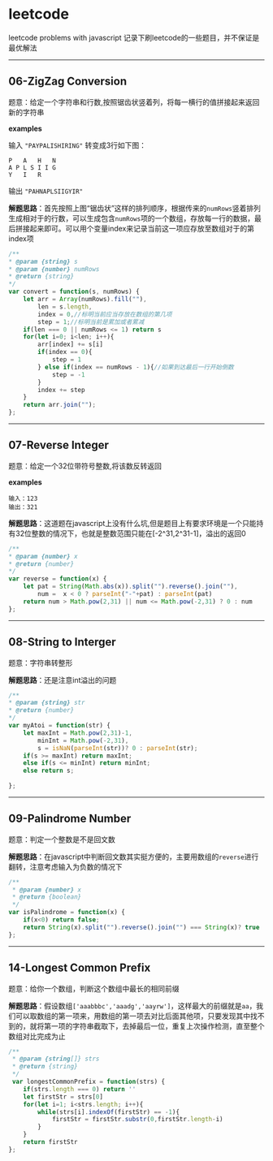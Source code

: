 # leetcode
leetcode problems with javascript
记录下刷leetcode的一些题目，并不保证是最优解法

---

## 06-ZigZag Conversion

题意：给定一个字符串和行数,按照锯齿状竖着列，将每一横行的值拼接起来返回新的字符串

**examples**

输入 `"PAYPALISHIRING"` 转变成3行如下图：

```
P   A   H   N
A P L S I I G
Y   I   R
```

输出 `"PAHNAPLSIIGYIR"`

**解题思路**：首先按照上图“锯齿状”这样的排列顺序，根据传来的`numRows`竖着排列生成相对于的行数，可以生成包含`numRows`项的一个数组，存放每一行的数据，最后拼接起来即可。可以用个变量index来记录当前这一项应存放至数组对于的第index项

```javascript
/**
* @param {string} s
* @param {number} numRows
* @return {string}
*/
var convert = function(s, numRows) {
    let arr = Array(numRows).fill(""),
        len = s.length,
        index = 0,//标明当前应当存放在数组的第几项
        step = 1;//标明当前是累加或者累减
    if(len === 0 || numRows <= 1) return s
    for(let i=0; i<len; i++){
        arr[index] += s[i]
        if(index == 0){
            step = 1
        } else if(index == numRows - 1){//如果到达最后一行开始倒数
            step = -1
        }
        index += step
    }
    return arr.join("");
};
```

---

## 07-Reverse Integer

题意：给定一个32位带符号整数,将该数反转返回

**examples**

```
输入：123
输出：321
```

**解题思路**：这道题在javascript上没有什么坑,但是题目上有要求环境是一个只能持有32位整数的情况下，也就是整数范围只能在[-2^31,2^31-1]，溢出的返回0

```javascript
/**
* @param {number} x
* @return {number}
*/
var reverse = function(x) {
    let pat = String(Math.abs(x)).split("").reverse().join(""),
        num =  x < 0 ? parseInt("-"+pat) : parseInt(pat)
    return num > Math.pow(2,31) || num <= Math.pow(-2,31) ? 0 : num
};
```

---

## 08-String to Interger

题意：字符串转整形

**解题思路**：还是注意int溢出的问题

```javascript
/**
* @param {string} str
* @return {number}
*/
var myAtoi = function(str) {
    let maxInt = Math.pow(2,31)-1,
        minInt = Math.pow(-2,31),
        s = isNaN(parseInt(str))? 0 : parseInt(str);
    if(s >= maxInt) return maxInt;
    else if(s <= minInt) return minInt;
    else return s;
    
};
```

---

## 09-Palindrome Number

题意：判定一个整数是不是回文数

**解题思路**：在javascript中判断回文数其实挺方便的，主要用数组的`reverse`进行翻转，注意考虑输入为负数的情况下

```javascript
/**
 * @param {number} x
 * @return {boolean}
 */
var isPalindrome = function(x) {
    if(x<0) return false;
    return String(x).split("").reverse().join("") === String(x)? true : false
};
```

---

## 14-Longest Common Prefix

题意：给你一个数组，判断这个数组中最长的相同前缀

**解题思路**：假设数组`['aaabbbc','aaadg','aayrw']`，这样最大的前缀就是`aa`，我们可以取数组的第一项来，用数组的第一项去对比后面其他项，只要发现其中找不到的，就将第一项的字符串截取下，去掉最后一位，重复上次操作检测，直至整个数组对比完成为止

```javascript
/**
 * @param {string[]} strs
 * @return {string}
 */
 var longestCommonPrefix = function(strs) {
    if(strs.length === 0) return ''
    let firstStr = strs[0]
    for(let i=1; i<strs.length; i++){
        while(strs[i].indexOf(firstStr) == -1){
            firstStr = firstStr.substr(0,firstStr.length-i)
        }
    }
    return firstStr
};
```